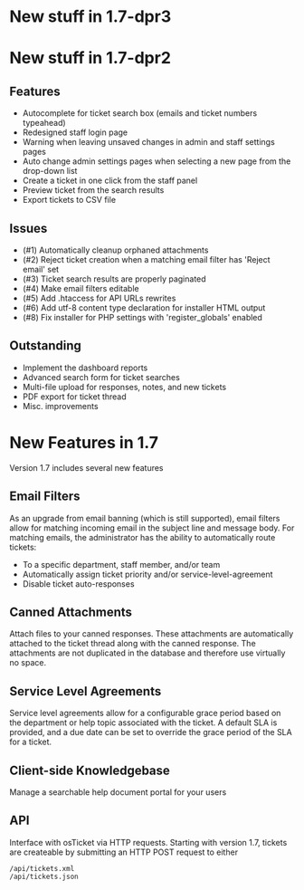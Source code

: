 New stuff in 1.7-dpr3
======================


New stuff in 1.7-dpr2
======================

Features
--------
  * Autocomplete for ticket search box (emails and ticket numbers typeahead)
  * Redesigned staff login page
  * Warning when leaving unsaved changes in admin and staff settings pages
  * Auto change admin settings pages when selecting a new page from the
    drop-down list
  * Create a ticket in one click from the staff panel
  * Preview ticket from the search results
  * Export tickets to CSV file

Issues
------
  * (#1) Automatically cleanup orphaned attachments
  * (#2) Reject ticket creation when a matching email filter has
         'Reject email' set
  * (#3) Ticket search results are properly paginated
  * (#4) Make email filters editable
  * (#5) Add .htaccess for API URLs rewrites
  * (#6) Add utf-8 content type declaration for installer HTML output
  * (#8) Fix installer for PHP settings with 'register_globals' enabled

Outstanding
-----------
  * Implement the dashboard reports
  * Advanced search form for ticket searches
  * Multi-file upload for responses, notes, and new tickets
  * PDF export for ticket thread
  * Misc. improvements

New Features in 1.7
===================
Version 1.7 includes several new features

Email Filters
-------------
As an upgrade from email banning (which is still supported), email filters
allow for matching incoming email in the subject line and message body. For
matching emails, the administrator has the ability to automatically route
tickets:

  * To a specific department, staff member, and/or team
  * Automatically assign ticket priority and/or service-level-agreement
  * Disable ticket auto-responses

Canned Attachments
------------------
Attach files to your canned responses. These attachments are automatically
attached to the ticket thread along with the canned response. The
attachments are not duplicated in the database and therefore use virtually
no space.

Service Level Agreements
------------------------
Service level agreements allow for a configurable grace period based on the
department or help topic associated with the ticket. A default SLA is
provided, and a due date can be set to override the grace period of the SLA
for a ticket.

Client-side Knowledgebase
-------------------------
Manage a searchable help document portal for your users

API
---
Interface with osTicket via HTTP requests. Starting with version 1.7,
tickets are createable by submitting an HTTP POST request to either

    /api/tickets.xml
    /api/tickets.json
